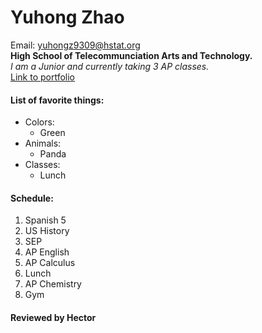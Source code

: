 # Yuhong Zhao
Email: yuhongz9309@hstat.org  
**High School of Telecommunciation Arts and Technology.**   
*I am a Junior and currently taking 3 AP classes.*  
[Link to portfolio](https://yuhongz9309.github.io/)

#### List of favorite things:  
* Colors:
    * Green
* Animals:
    * Panda
* Classes:
    * Lunch  

#### Schedule:

1. Spanish 5
2. US History
3. SEP
4. AP English
5. AP Calculus
6. Lunch
7. AP Chemistry
8. Gym

#### Reviewed by Hector